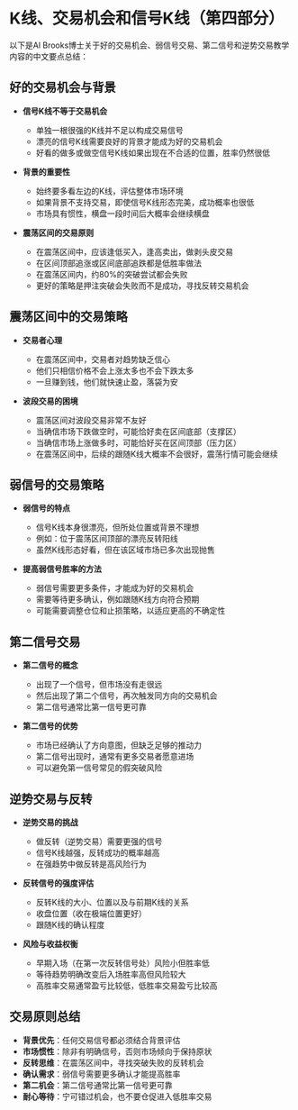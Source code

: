 # K线、交易机会和信号K线（第四部分）

以下是Al Brooks博士关于好的交易机会、弱信号交易、第二信号和逆势交易教学内容的中文要点总结：

## 好的交易机会与背景

- **信号K线不等于交易机会**
  - 单独一根很强的K线并不足以构成交易信号
  - 漂亮的信号K线需要良好的背景才能成为好的交易机会
  - 好看的做多或做空信号K线如果出现在不合适的位置，胜率仍然很低

- **背景的重要性**
  - 始终要多看左边的K线，评估整体市场环境
  - 如果背景不支持交易，即使信号K线形态完美，成功概率也很低
  - 市场具有惯性，横盘一段时间后大概率会继续横盘

- **震荡区间的交易原则**
  - 在震荡区间中，应该逢低买入，逢高卖出，做剥头皮交易
  - 在区间顶部追涨或区间底部追跌都是低胜率做法
  - 在震荡区间内，约80%的突破尝试都会失败
  - 更好的策略是押注突破会失败而不是成功，寻找反转交易机会

## 震荡区间中的交易策略

- **交易者心理**
  - 在震荡区间中，交易者对趋势缺乏信心
  - 他们只相信价格不会上涨太多也不会下跌太多
  - 一旦赚到钱，他们就快速止盈，落袋为安

- **波段交易的困境**
  - 震荡区间对波段交易非常不友好
  - 当确信市场下跌做空时，可能恰好卖在区间底部（支撑区）
  - 当确信市场上涨做多时，可能恰好买在区间顶部（压力区）
  - 在震荡区间中，后续的跟随K线大概率不会很好，震荡行情可能会继续

## 弱信号的交易策略

- **弱信号的特点**
  - 信号K线本身很漂亮，但所处位置或背景不理想
  - 例如：位于震荡区间顶部的漂亮反转阳线
  - 虽然K线形态好看，但在该区域市场已多次出现抛售

- **提高弱信号胜率的方法**
  - 弱信号需要更多条件，才能成为好的交易机会
  - 需要等待更多确认，例如跟随K线方向符合预期
  - 可能需要调整仓位和止损策略，以适应更高的不确定性

## 第二信号交易

- **第二信号的概念**
  - 出现了一个信号，但市场没有走很远
  - 然后出现了第二个信号，再次触发同方向的交易机会
  - 第二信号通常比第一信号更可靠

- **第二信号的优势**
  - 市场已经确认了方向意图，但缺乏足够的推动力
  - 第二信号出现时，通常有更多交易者愿意进场
  - 可以避免第一信号常见的假突破风险

## 逆势交易与反转

- **逆势交易的挑战**
  - 做反转（逆势交易）需要更强的信号
  - 信号K线越强，反转成功的概率越高
  - 在强趋势中做反转是高风险行为

- **反转信号的强度评估**
  - 反转K线的大小、位置以及与前期K线的关系
  - 收盘位置（收在极端位置更好）
  - 跟随K线的确认程度

- **风险与收益权衡**
  - 早期入场（在第一次反转信号处）风险小但胜率低
  - 等待趋势明确改变后入场胜率高但风险较大
  - 高胜率交易通常盈亏比较低，低胜率交易盈亏比较高

## 交易原则总结

- **背景优先**：任何交易信号都必须结合背景评估
- **市场惯性**：除非有明确信号，否则市场倾向于保持原状
- **反转思维**：在震荡区间中，寻找突破失败的反转机会
- **确认需求**：弱信号需要更多确认才能提高胜率
- **第二机会**：第二信号通常比第一信号更可靠
- **耐心等待**：宁可错过机会，也不要仓促进入低胜率交易 